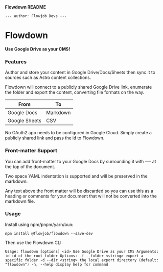**Flowdown README**

`--- author: Flowjob Devs ---`

# Flowdown

**Use Google Drive as your CMS!**

### Features

Author and store your content in Google Drive/Docs/Sheets then sync it to sources such as Astro content collections. 

Flowdown will connect to a publicly shared Google Drive link, enumerate the folder and export the content, converting file formats on the way.

| **From**      | **To**   |
| ------------- | -------- |
| Google Docs   | Markdown |
| Google Sheets | CSV      |

No OAuth2 app needs to be configured in Google Cloud. Simply create a publicly shared link and pass the id to Flowdown.

### Front-matter Support

You can add front-matter to your Google Docs by surrounding it with --- at the top of the document. 

Two space YAML indentation is supported and will be preserved in the markdown. 

Any text above the front matter will be discarded so you can use this as a heading or comments for your document that will not be converted into the markdown file.

### Usage

Install using npm/pnpm/yarn/bun:

`npm install @flowjob/flowdown --save-dev`

Then use the Flowdown CLI:

`Usage: flowdown [options] <id> Use Google Drive as your CMS Arguments: id id of the root folder Options: -f --folder <string> export a specific folder -d --dir <string> the local export directory (default: "flowdown") -h, --help display help for command`